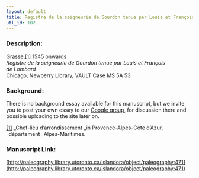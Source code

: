 ```yaml
---
layout: default
title: Registre de la seigneurie de Gourdon tenue par Louis et François de Lombard
utl_id: 102
---
```


### Description:

Grasse,<a id="_ftnref1">[[1]](#_ftn1)</a> 1545 onwards<br>
_Registre de la seigneurie de Gourdon tenue par Louis et François de Lombard_<br>
Chicago, Newberry Library, VAULT Case MS 5A 53

### Background:

There is no background essay available for this manuscript, but we invite you to post your own essay to our [Google group](https://paleography.library.utoronto.ca/content/group-work), for discussion there and possible uploading to the site later on.

<a id="_ftn1">[[1]](#_ftnref1)</a> _Chef-lieu d’arrondissement _in Provence-Alpes-Côte d’Azur, _département _Alpes-Maritimes. 

### Manuscript Link:

[http://paleography.library.utoronto.ca/islandora/object/paleography:471](http://paleography.library.utoronto.ca/islandora/object/paleography:471)
